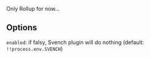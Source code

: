 Only Rollup for now...

## Options

`enabled`: if falsy, Svench plugin will do nothing (default: `!!process.env.SVENCH`)

